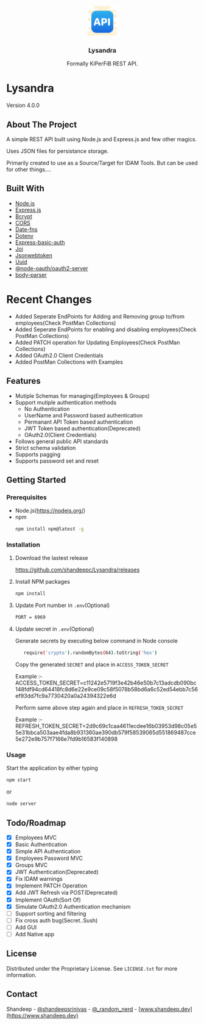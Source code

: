 <br />
<div align="center">
  <a href="https://github.com/shandeepc/Lysandra">
    <img src="favicon.ico" alt="Logo" width="80" height="80">
  </a>

  <h3 align="center">Lysandra</h3>
  <p align="center">
    Formally KiPerFiB REST API.
  </p>
</div>


# Lysandra

Version 4.0.0

## About The Project

A simple REST API built using Node.js and Express.js and few other magics.

Uses JSON files for persistance storage.

Primarily created to use as a Source/Target for IDAM Tools. But can be used for other things....

## Built With

* [Node.js](https://nodejs.org/)
* [Express.js](https://expressjs.com/)
* [Bcrypt](https://www.npmjs.com/package/bcrypt)
* [CORS](https://www.npmjs.com/package/cors)
* [Date-fns](https://www.npmjs.com/package/date-fns)
* [Dotenv](https://www.npmjs.com/package/dotenv)
* [Express-basic-auth](https://www.npmjs.com/package/express-basic-auth)
* [Joi](https://www.npmjs.com/package/joi)
* [Jsonwebtoken](https://www.npmjs.com/package/jsonwebtoken)
* [Uuid](https://www.npmjs.com/package/uuid)
* [@node-oauth/oauth2-server](https://www.npmjs.com/package/@node-oauth/oauth2-server)
* [body-parser](https://www.npmjs.com/package/body-parser)

# Recent Changes
* Added Seperate EndPoints for Adding and Removing group to/from employees(Check PostMan Collections)
* Added Seperate EndPoints for enabling and disabling employees(Check PostMan Collections)
* Added PATCH operation for Updating Employees(Check PostMan Collections)
* Added OAuth2.0 Client Credentials
* Added PostMan Collections with Examples

## Features
* Mutiple Schemas for managing(Employees & Groups)
* Support mutiple authentication methods
    * No Authentication
    * UserName and Password based authentication
    * Permanant API Token based authentication
    * JWT Token based authentication(Deprecated)
    * OAuth2.0(Client Credentials)
* Follows general public API standards
* Strict schema validation
* Supports pagging
* Supports password set and reset

## Getting Started

### Prerequisites

* Node.js(https://nodejs.org/)
* npm
  ```sh
  npm install npm@latest -g
  ```

### Installation

1. Download the lastest release
   
   https://github.com/shandeepc/Lysandra/releases
   
3. Install NPM packages
   ```sh
   npm install
   ```
4. Update Port number in `.env`(Optional)
   ```sh
   PORT = 6969
   ```
5.  Update secret in `.env`(Optional)
      
      Generate secrets by executing below command in Node console
      ```sh
         require('crypto').randomBytes(64).toString('hex')
      ```
      Copy the generated `SECRET` and place in `ACCESS_TOKEN_SECRET`
   
      Example :-
      ACCESS_TOKEN_SECRET=c11242e5719f3e42b46e50b7c13adcdb090bc148fdf94cd64418fc8d6e22e9ce09c58f5078b58bd6a6c52ed54ebb7c56ef93dd7fc9a7730420a0a24394322e6d
    
      Perform same above step again and place in `REFRESH_TOKEN_SECRET`
   
      Example :-
      REFRESH_TOKEN_SECRET=2d9c69c1caa4611ecdee16b03953d98c05e55e31bbca503aae4fda8b931360ae390db579f58539065d551869487cce5e272e9b757f7166e7fd9b16583f140898

### Usage

Start the application by either typing
   ```sh
   npm start
   ```
or
   ```sh
   node server
   ```

## Todo/Roadmap

- [x] Employees MVC
- [x] Basic Authentication
- [x] Simple API Authentication
- [x] Employees Password MVC
- [x] Groups MVC
- [x] JWT Authentication(Deprecated)
- [x] Fix IDAM warnings
- [x] Implement PATCH Operation
- [x] Add JWT Refresh via POST(Deprecated)
- [x] Implement OAuth(Sort Of)
- [x] Simulate OAuth2.0 Authentication mechanism
- [ ] Support sorting and filtering
- [ ] Fix cross auth bug(Secret..Sush)
- [ ] Add GUI
- [ ] Add Native app

## License

Distributed under the Proprietary License. See `LICENSE.txt` for more information.

## Contact

Shandeep - [@shandeepsrinivas](https://www.linkedin.com/in/shandeepsrinivas/) - [@_random_nerd](https://www.instagram.com/_random_nerd) - [www.shandeep.dev](https://www.shandeep.dev)